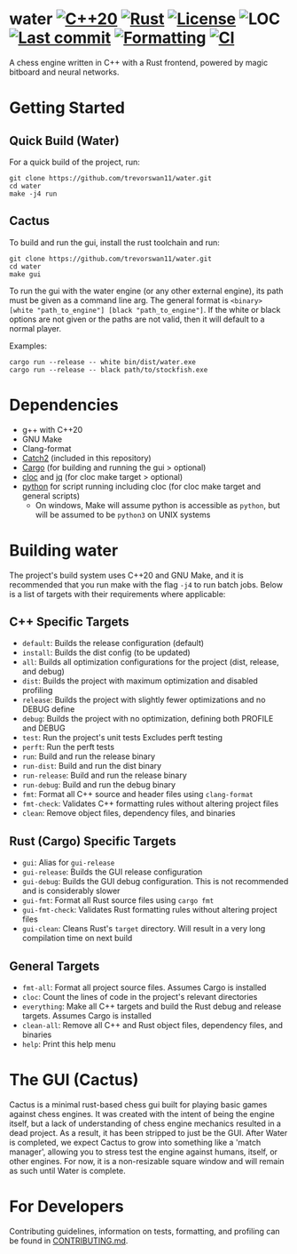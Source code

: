 # water [![C++20](https://img.shields.io/badge/C%2B%2B-20-blue?logo=c%2B%2B&logoColor=white)](https://en.cppreference.com/w/cpp/20.html) [![Rust](https://img.shields.io/static/v1?label=Rust&message=2024&labelColor=gray&color=F1592A)](https://github.com/rust-lang/rust) [![License](https://img.shields.io/github/license/trevorswan11/water)](LICENSE) ![LOC](https://img.shields.io/endpoint?url=https://raw.githubusercontent.com/trevorswan11/water/loc/.github/loc_badge.json) [![Last commit](https://img.shields.io/github/last-commit/trevorswan11/water)](https://github.com/trevorswan11/water) [![Formatting](https://github.com/trevorswan11/water/actions/workflows/format.yml/badge.svg)](https://github.com/trevorswan11/water/actions/workflows/format.yml) [![CI](https://github.com/trevorswan11/water/actions/workflows/ci.yml/badge.svg)](https://github.com/trevorswan11/water/actions/workflows/ci.yml)
A chess engine written in C++ with a Rust frontend, powered by magic bitboard and neural networks.

# Getting Started

## Quick Build (Water)
For a quick build of the project, run:
```shell
git clone https://github.com/trevorswan11/water.git
cd water
make -j4 run
```

## Cactus
To build and run the gui, install the rust toolchain and run:
```shell
git clone https://github.com/trevorswan11/water.git
cd water
make gui
```
To run the gui with the water engine (or any other external engine), its path must be given as a command line arg. The general format is `<binary> [white "path_to_engine"] [black "path_to_engine"]`. If the white or black options are not given or the paths are not valid, then it will default to a normal player.

Examples:
```shell
cargo run --release -- white bin/dist/water.exe
cargo run --release -- black path/to/stockfish.exe
```

# Dependencies
- g++ with C++20
- GNU Make
- Clang-format
- [Catch2](https://github.com/catchorg/Catch2) (included in this repository)
- [Cargo](https://doc.rust-lang.org/beta/book/ch01-01-installation.html) (for building and running the gui > optional)
- [cloc](https://github.com/AlDanial/cloc) and [jq](https://github.com/jqlang/jq) (for cloc make target > optional)
- [python](https://www.python.org/downloads/) for script running including cloc (for cloc make target and general scripts)
    - On windows, Make will assume python is accessible as `python`, but will be assumed to be `python3` on UNIX systems

# Building water
The project's build system uses C++20 and GNU Make, and it is recommended that you run make with the flag `-j4` to run batch jobs. Below is a list of targets with their requirements where applicable:

## C++ Specific Targets
- `default`: Builds the release configuration (default)
- `install`: Builds the dist config (to be updated)
- `all`: Builds all optimization configurations for the project (dist, release, and debug)
- `dist`: Builds the project with maximum optimization and disabled profiling
- `release`: Builds the project with slightly fewer optimizations and no DEBUG define
- `debug`: Builds the project with no optimization, defining both PROFILE and DEBUG
- `test`: Run the project's unit tests Excludes perft testing
- `perft`: Run the perft tests
- `run`: Build and run the release binary
- `run-dist`: Build and run the dist binary
- `run-release`: Build and run the release binary
- `run-debug`: Build and run the debug binary
- `fmt`: Format all C++ source and header files using `clang-format`
- `fmt-check`: Validates C++ formatting rules without altering project files
- `clean`: Remove object files, dependency files, and binaries

## Rust (Cargo) Specific Targets
- `gui`: Alias for `gui-release`
- `gui-release`: Builds the GUI release configuration
- `gui-debug`: Builds the GUI debug configuration. This is not recommended and is considerably slower
- `gui-fmt`: Format all Rust source files using `cargo fmt`
- `gui-fmt-check`: Validates Rust formatting rules without altering project files
- `gui-clean`: Cleans Rust's `target` directory. Will result in a very long compilation time on next build

## General Targets
- `fmt-all`: Format all project source files. Assumes Cargo is installed
- `cloc`: Count the lines of code in the project's relevant directories
- `everything`: Make all C++ targets and build the Rust debug and release targets. Assumes Cargo is installed
- `clean-all`: Remove all C++ and Rust object files, dependency files, and binaries
- `help`: Print this help menu

# The GUI (Cactus)
Cactus is a minimal rust-based chess gui built for playing basic games against chess engines. It was created with the intent of being the engine itself, but a lack of understanding of chess engine mechanics resulted in a dead project. As a result, it has been stripped to just be the GUI. After Water is completed, we expect Cactus to grow into something like a 'match manager', allowing you to stress test the engine against humans, itself, or other engines. For now, it is a non-resizable square window and will remain as such until Water is complete.

# For Developers
Contributing guidelines, information on tests, formatting, and profiling can be found in [CONTRIBUTING.md](.github/CONTRIBUTING.md).
